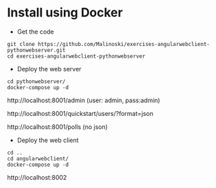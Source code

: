 # Install using Docker 

* Get the code
```
git clone https://github.com/Malinoski/exercises-angularwebclient-pythonwebserver.git
cd exercises-angularwebclient-pythonwebserver
```

* Deploy the web server
```
cd pythonwebserver/
docker-compose up -d 
```

http://localhost:8001/admin (user: admin, pass:admin)

http://localhost:8001/quickstart/users/?format=json

http://localhost:8001/polls (no json)

* Deploy the web client

```
cd ..
cd angularwebclient/
docker-compose up -d
```

http://localhost:8002

